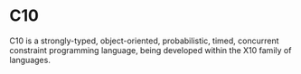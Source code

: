 C10
===

C10 is a strongly-typed, object-oriented, probabilistic, timed, concurrent constraint programming language, being developed within the X10 family of languages. 

